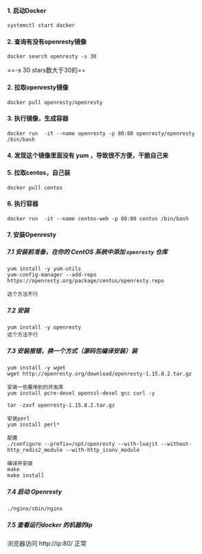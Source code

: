 #### 1. 启动Docker

```shell
systemctl start docker
```



#### 2. 查询有没有openresty镜像

```shell
docker search openresty -s 30
```

==-s 30 stars数大于30的==

#### 2. 拉取openresty镜像

```shell
docker pull openresty/openresty
```



#### 3. 执行镜像，生成容器

```shell
docker run  -it --name openresty -p 80:80 openresty/openresty /bin/bash
```



#### 4. 发现这个镜像里面没有 yum ，导致很不方便，干脆自己来



#### 5. 拉取centos，自己装

```shell
docker pull centos
```

#### 6. 执行容器

```shell
docker run  -it --name centos-web -p 80:80 centos /bin/bash
```



#### 7. 安装Openresty

##### 7.1 安装前准备，在你的 CentOS 系统中添加 `openresty` 仓库

```shell
yum install -y yum-utils
yum-config-manager --add-repo https://openresty.org/package/centos/openresty.repo

这个方法不行
```

##### 7.2 安装

```shell
yum install -y openresty
这个方法不行
```

##### 7.3 安装报错，换一个方式（源码包编译安装）装

```shell
yum install -y wget
wget http://openresty.org/download/openresty-1.15.8.2.tar.gz

安装一些要用到的开发库
yum install pcre-devel openssl-devel gcc curl -y

tar -zxvf openresty-1.15.8.2.tar.gz

安装perl
yum install perl*

配置
./configure --prefix=/opt/openresty --with-luajit --without-http_redis2_module --with-http_iconv_module

编译并安装
make
make install 
```

##### 7.4 启动 Openresty

```shell
./nginx/sbin/nginx
```



##### 7.5 查看运行docker 的机器的ip

浏览器访问 http://ip:80/ 正常